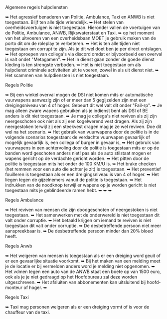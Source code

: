 Algemene regels hulpdiensten

➥ Het agressief benaderen van Politie, Ambulance, Taxi en ANWB is niet toegestaan. Blijf ten alle tijde vriendelijk.
➥ Het stelen van overheidsvoertuigen is niet toegestaan. Hieronder vallen de voertuigen van de Politie, Ambulance, ANWB, Rijkswaterstaat en Taxi.
➥ op het moment van het uitvoeren van een overheidsbaan MOET je gebruik maken van de porto dit om de roleplay te verbeteren.
➥ Het is ten alle tijden niet toegestaan om corrupt te zijn. Als je dit wel doet ben je per direct ontslagen.
➥ Het oproepen van collega's via discord omdat er bijvoorbeeld een overval is valt ondet "Metagamen".
➥ Het in dienst gaan zonder de goede dienst kleding is ten strengste verboden.
➥ Het is niet toegestaan om als hulpdienst criminele activiteiten uit te voeren, zowel in als uit dienst niet.
➥ Het scammen van hulpdiensten is niet toegestaan.

Regels Politie

➥ Bij een winkel overval mogen de DSI niet komen mits er automatische vuurwapens aanwezig zijn of er meer dan 5 gegijzelden zijn met een dreigingsniveau van 4 of hoger. Gebeurt dit wel valt dit onder "Fail-rp".
➥ Je mag alleen zware wapens gebruiken als je indienst bent als DSI of BE anders is dit niet toegestaan. ➥ Je mag je collega's niet reviven als zij zijn neergeschoten ook niet als zij een kogelwerend vest dragen. Als zij zijn neergestoken terwijl zij een steekvest dragen mag je ze wel reviven. Doe dit wel na het scenario.
➥ Het gebruik van vuurwapens door de politie is in de volgende scenarios toegestaan: de verdachte vuurwapen gevaarlijk of mogelijk gevaarlijk is, een collega of burger in gevaar is,
➥ Het gebruik van vuurwapens in een achtervoling door de politie is toegestaan mits er op de banden word geschoten anders niet! pas als de auto stilstaat mogen er wapens gericht op de verdachte gericht worden.
➥ Het pitten door de politie is toegestaan mits het onder de 100 KM/U is.
➥ Het brake checken (het remmen voor een auto die achter je zit) is toegestaan.
➥ Het preventief fouilleren is toegestaan als er een dreigingsniveau is van 4 of hoger.
➥ Het liegen tegen de gijzelnemers vanuit de politie is toegestaan.
➥ Het indrukken van de noodknop terwijl er wapens op je worden gericht is niet toegestaan mits je geblindeerde ramen hebt.
➥ ➥ ➥

Regels Ambulance

➥ Het reviven van mensen die zijn doodgeschoten of neergestoken is niet toegestaan.
➥ Het samenwerken met de onderwereld is niet toegestaan dit valt onder corruptie.
➥ Het betaald krijgen om iemand te reviven is niet toegestaan dit valt onder corruptie.
➥ De desbetreffende persoon niet meer aanspreekbaar is.
➥ De desbetreffende persoon minder dan 20% bloed heeft.

Regels Anwb

➥ Het weigeren van mensen is toegestaan als er een dreiging word geuit of er een gevaarlijke situatie voorkomt.
➥ Bij het maken van een melding moet je de locatie er bij vermelden anders word je melding niet opgenomen.
➥ Het vdmen tegen een auto van de ANWB staat een boete op van 1500 euro, ook als je je niet gedraagd op het Hoofdbureau zal deze worden uitgeschreven.
➥ Het afsluiten van abbonementen kan uitsluitend bij hoofd-monteur of hoger.
➥
 
Regels Taxi

➥ Taxi mag personen weigeren als er een dreiging vormt of is voor de chauffeur van de taxi.
